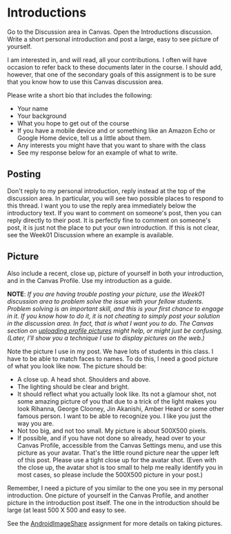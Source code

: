 # Introductions

Go to the Discussion area in Canvas. Open the Introductions discussion. Write a short personal introduction and post a large, easy to see picture of yourself.

I am interested in, and will read, all your contributions. I often will have occasion to refer back to these documents later in the course. I should add, however, that one of the secondary goals of this assignment is to be sure that you know how to use this Canvas discussion area.

Please write a short bio that includes the following:

- Your name
- Your background
- What you hope to get out of the course
- If you have a mobile device and or something like an Amazon Echo or Google Home device, tell us a little about them.
- Any interests you might have that you want to share with the class
- See my response below for an example of what to write.

## Posting

Don't reply to my personal introduction, reply instead at the top of the discussion area. In particular, you will see two possible places to respond to this thread. I want you to use the reply area immediately below the introductory text. If you want to comment on someone's post, then you can reply directly to their post. It is perfectly fine to comment on someone's post, it is just not the place to put your own introduction. If this is not clear, see the Week01 Discussion where an example is available.

## Picture

Also include a recent, close up, picture of yourself in both your introduction, and in the Canvas Profile. Use my introduction as a guide.

**NOTE**: *If you are having trouble posting your picture, use the Week01 discussion area to problem solve the issue with your fellow students. Problem solving is an important skill, and this is your first chance to engage in it. If you know how to do it, it is not cheating to simply post your solution in the discussion area. In fact, that is what I want you to do. The Canvas section on [uploading profile pictures][uppic] might help, or might just be confusing. (Later, I'll show you a technique I use to display pictures on the web.)*

Note the picture I use in my post. We have lots of students in this class. I have to be able to match faces to names. To do this, I need a good picture of what you look like now. The picture should be:

- A close up. A head shot. Shoulders and above.
- The lighting should be clear and bright.
- It should reflect what you actually look like. Its not a glamour shot, not some amazing picture of you that due to a trick of the light makes you look Rihanna, George Clooney, Jin Akanishi, Amber Heard or some other famous person. I want to be able to recognize you. I like you just the way you are.
- Not too big, and not too small. My picture is about 500X500 pixels.
- If possible, and if you have not done so already, head over to your Canvas Profile, accessible from the Canvas Settings menu, and use this picture as your avatar. That's the little round picture near the upper left of this post. Please use a tight close up for the avatar shot. (Even with the close up, the avatar shot is too small to help me really identify you in most cases, so please include the 500X500 picture in your post.)

Remember, I need a picture of you similar to the one you see in my personal introduction. One picture of yourself in the Canvas Profile, and another picture in the introduction post itself. The one in the introduction should be large (at least 500 X 500 and easy to see.

See the [AndroidImageShare](AndroidImageShare.html) assignment for more details on taking pictures.


[uppic]: https://guides.instructure.com/m/4212/l/710334-how-do-i-add-a-profile-picture-in-my-user-account-as-a-student
